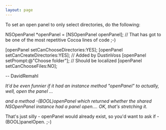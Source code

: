 ```yaml
---
layout: page
---
```


To set an open panel to only select directories, do the following:

    
NSOpenPanel *openPanel = [NSOpenPanel openPanel];
// That has got to be one of the most repetitive Cocoa lines of code ;-)

[openPanel setCanChooseDirectories:YES];
[openPanel setCanCreateDirectories:YES]; // Added by DustinVoss
[openPanel setPrompt:@"Choose folder"]; // Should be localized
[openPanel setCanChooseFiles:NO];


-- DavidRemahl

  *It'd be even funnier if it had an instance method "openPanel" to actually, well, open the panel ...*

*and a method     -(BOOL)openPanel which returned whether the shared NSOpenPanel instance had a panel open.... OK, that's stretching it.*

That's just silly - openPanel would already exist, so you'd want to ask if -(BOOL)panelOpen. ;-)
